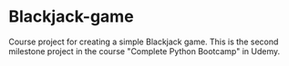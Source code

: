 # Blackjack-game
Course project for creating a simple Blackjack game. This is the second milestone project in the course "Complete Python Bootcamp" in Udemy.
